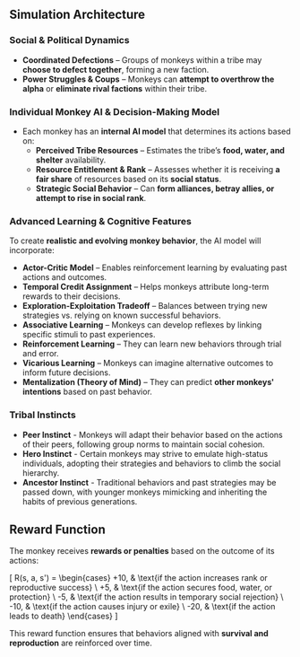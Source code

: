 ## **Simulation Architecture**  

### **Social & Political Dynamics**  
- **Coordinated Defections** – Groups of monkeys within a tribe may **choose to defect together**, forming a new faction.  
- **Power Struggles & Coups** – Monkeys can **attempt to overthrow the alpha** or **eliminate rival factions** within their tribe.    

### **Individual Monkey AI & Decision-Making Model**  
- Each monkey has an **internal AI model** that determines its actions based on:  
  - **Perceived Tribe Resources** – Estimates the tribe’s **food, water, and shelter** availability.  
  - **Resource Entitlement & Rank** – Assesses whether it is receiving **a fair share** of resources based on its **social status**.  
  - **Strategic Social Behavior** – Can **form alliances, betray allies, or attempt to rise in social rank**.  

### **Advanced Learning & Cognitive Features**  
To create **realistic and evolving monkey behavior**, the AI model will incorporate:  
- **Actor-Critic Model** – Enables reinforcement learning by evaluating past actions and outcomes.  
- **Temporal Credit Assignment** – Helps monkeys attribute long-term rewards to their decisions.  
- **Exploration-Exploitation Tradeoff** – Balances between trying new strategies vs. relying on known successful behaviors.  
- **Associative Learning** – Monkeys can develop reflexes by linking specific stimuli to past experiences.  
- **Reinforcement Learning** – They can learn new behaviors through trial and error.  
- **Vicarious Learning** – Monkeys can imagine alternative outcomes to inform future decisions.  
- **Mentalization (Theory of Mind)** – They can predict **other monkeys' intentions** based on past behavior.  

### **Tribal Instincts**
- **Peer Instinct** - Monkeys will adapt their behavior based on the actions of their peers, following group norms to maintain social cohesion.
- **Hero Instinct** - Certain monkeys may strive to emulate high-status individuals, adopting their strategies and behaviors to climb the social hierarchy.
- **Ancestor Instinct** - Traditional behaviors and past strategies may be passed down, with younger monkeys mimicking and inheriting the habits of previous generations.

## Reward Function

The monkey receives **rewards or penalties** based on the outcome of its actions:

\[
R(s, a, s') =
\begin{cases} 
+10, & \text{if the action increases rank or reproductive success} \\
+5, & \text{if the action secures food, water, or protection} \\
-5, & \text{if the action results in temporary social rejection} \\
-10, & \text{if the action causes injury or exile} \\
-20, & \text{if the action leads to death}
\end{cases}
\]

This reward function ensures that behaviors aligned with **survival and reproduction** are reinforced over time. 

